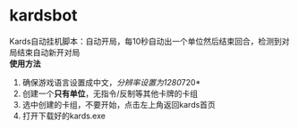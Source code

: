 # kardsbot
Kards自动挂机脚本：自动开局，每10秒自动出一个单位然后结束回合，检测到对局结束自动新开对局<br>
**使用方法**<br>
1. 确保游戏语言设置成中文，*分辨率设置为1280*720*<br>
2. 创建一个**只有单位**，无指令/反制等其他卡牌的卡组<br>
3. 选中创建的卡组，不要开始，点击左上角返回kards首页
4. 打开下载好的kards.exe

